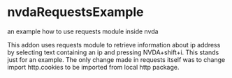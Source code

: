 # nvdaRequestsExample
an example how to use requests module inside nvda

This addon uses requests module to retrieve information about ip address by selecting text containing an ip and pressing NVDA+shift+i.
This stands just for an example.
The only change made in requests itself was to change import http.cookies to be imported from local http package.